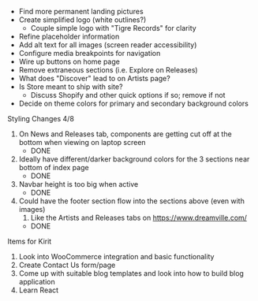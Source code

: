 - Find more permanent landing pictures
- Create simplified logo (white outlines?)
    - Couple simple logo with "Tigre Records" for clarity
- Refine placeholder information
- Add alt text for all images (screen reader accessibility)
- Configure media breakpoints for navigation
- Wire up buttons on home page
- Remove extraneous sections (i.e. Explore on Releases)
- What does "Discover" lead to on Artists page?
- Is Store meant to ship with site?
    - Discuss Shopify and other quick options if so; remove if not
- Decide on theme colors for primary and secondary background colors

Styling Changes 4/8

1. On News and Releases tab, components are getting cut off at the bottom when viewing on laptop screen
    - DONE
2. Ideally have different/darker background colors for the 3 sections near bottom of index page
    - DONE
3. Navbar height is too big when active
    - DONE
4. Could have the footer section flow into the sections above (even with images)
    1. Like the Artists and Releases tabs on https://www.dreamville.com/
    - DONE

Items for Kirit
1. Look into WooCommerce integration and basic functionality
2. Create Contact Us form/page
3. Come up with suitable blog templates and look into how to build blog application
4. Learn React